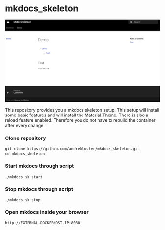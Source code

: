 # mkdocs_skeleton

![mkdocs_skeleton](./pictures/mkdocs_skeleton.png)

This repository provides you a mkdocs skeleton setup. This setup will install some basic features and will install the [Material Theme](https://squidfunk.github.io/mkdocs-material/).
There is also a reload feature enabled. Therefore you do not have to rebuild the container after every change.

### Clone repository

```
git clone https://github.com/andrekloster/mkdocs_skeleton.git
cd mkdocs_skeleton
```

### Start mkdocs through script

```
./mkdocs.sh start
```

### Stop mkdocs through script

```
./mkdocs.sh stop
```

### Open mkdocs inside your browser

```
http://EXTERNAL-DOCKERHOST-IP:8080
```
